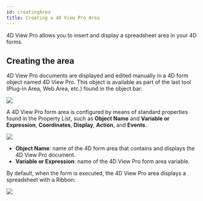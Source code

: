 ```yaml
---
id: creatingArea
title: Creating a 4D View Pro Area
---
```


4D View Pro allows you to insert and display a spreadsheet area in your 4D forms.

## Creating the area  

4D View Pro documents are displayed and edited manually in a 4D form object named 4D View Pro. This object is available as part of the last tool (Plug-in Area, Web Area, etc.) found in the object bar:

![](assets/en/ViewPro/vpArea.PNG)

A 4D View Pro form area is configured by means of standard properties found in the Property List, such as **Object Name** and **Variable or Expression**, **Coordinates**, **Display**, **Action**, and **Events**.

![](assets/en/ViewPro/vpPropertyList.PNG)

*	**Object Name**: name of the 4D form area that contains and displays the 4D View Pro document.
*	**Variable or Expression**: name of the 4D View Pro form area variable.

By default, when the form is executed, the 4D View Pro area displays a spreadsheet with a Ribbon:

![](assets/en/ViewPro/vpSpreadsheet.PNG)